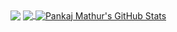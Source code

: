 <img align="center" src="https://github-readme-stats.vercel.app/api/top-langs/?username=psmathur&theme=dark&count_private=true&show_icons=true" />


<a href="https://github.com/psmathur/psmathur">
  <img align="center" src="https://github-readme-stats.vercel.app/api/top-langs/?username=psmathur&hide=css,scss,html,tex&title_color=ffffff&text_color=c9cacc&icon_color=2bbc8a&bg_color=1d1f21&langs_count=2" />
</a>
<a href="https://github.com/psmathur/psmathur">
  <img align="center" src="https://github-readme-stats.vercel.app/api?username=psmathur&show_icons=true&line_height=27&count_private=true&title_color=ffffff&text_color=c9cacc&icon_color=2bbc8a&bg_color=1d1f21&hide=stars,commits,prs" alt="Pankaj Mathur's GitHub Stats" />
</a>



<!--
**psmathur/psmathur** is a ✨ _special_ ✨ repository because its `README.md` (this file) appears on your GitHub profile.

Here are some ideas to get you started:

- 🔭 I’m currently working on ...
- 🌱 I’m currently learning ...
- 👯 I’m looking to collaborate on ...
- 🤔 I’m looking for help with ...
- 💬 Ask me about ...
- 📫 How to reach me: ...
- 😄 Pronouns: ...
- ⚡ Fun fact: ...
-->
